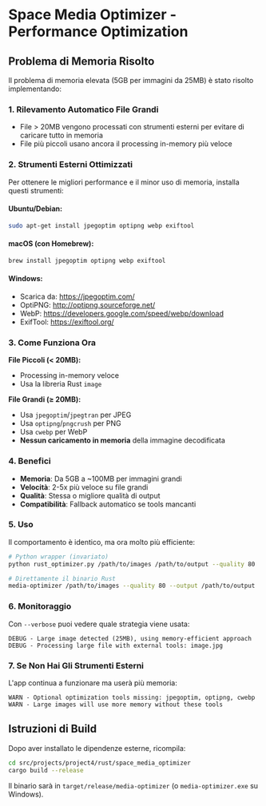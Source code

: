 # Space Media Optimizer - Performance Optimization

## Problema di Memoria Risolto

Il problema di memoria elevata (5GB per immagini da 25MB) è stato risolto implementando:

### 1. **Rilevamento Automatico File Grandi**
- File > 20MB vengono processati con strumenti esterni per evitare di caricare tutto in memoria
- File più piccoli usano ancora il processing in-memory più veloce

### 2. **Strumenti Esterni Ottimizzati**
Per ottenere le migliori performance e il minor uso di memoria, installa questi strumenti:

#### Ubuntu/Debian:
```bash
sudo apt-get install jpegoptim optipng webp exiftool
```

#### macOS (con Homebrew):
```bash
brew install jpegoptim optipng webp exiftool
```

#### Windows:
- Scarica da: https://jpegoptim.com/
- OptiPNG: http://optipng.sourceforge.net/
- WebP: https://developers.google.com/speed/webp/download
- ExifTool: https://exiftool.org/

### 3. **Come Funziona Ora**

**File Piccoli (< 20MB):**
- Processing in-memory veloce
- Usa la libreria Rust `image`

**File Grandi (≥ 20MB):**
- Usa `jpegoptim`/`jpegtran` per JPEG
- Usa `optipng`/`pngcrush` per PNG  
- Usa `cwebp` per WebP
- **Nessun caricamento in memoria** della immagine decodificata

### 4. **Benefici**

- **Memoria**: Da 5GB a ~100MB per immagini grandi
- **Velocità**: 2-5x più veloce su file grandi
- **Qualità**: Stessa o migliore qualità di output
- **Compatibilità**: Fallback automatico se tools mancanti

### 5. **Uso**

Il comportamento è identico, ma ora molto più efficiente:

```bash
# Python wrapper (invariato)
python rust_optimizer.py /path/to/images /path/to/output --quality 80

# Direttamente il binario Rust
media-optimizer /path/to/images --quality 80 --output /path/to/output
```

### 6. **Monitoraggio**

Con `--verbose` puoi vedere quale strategia viene usata:

```
DEBUG - Large image detected (25MB), using memory-efficient approach
DEBUG - Processing large file with external tools: image.jpg
```

### 7. **Se Non Hai Gli Strumenti Esterni**

L'app continua a funzionare ma userà più memoria:

```
WARN - Optional optimization tools missing: jpegoptim, optipng, cwebp  
WARN - Large images will use more memory without these tools
```

## Istruzioni di Build

Dopo aver installato le dipendenze esterne, ricompila:

```bash
cd src/projects/project4/rust/space_media_optimizer
cargo build --release
```

Il binario sarà in `target/release/media-optimizer` (o `media-optimizer.exe` su Windows).

